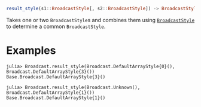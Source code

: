 ```julia
result_style(s1::BroadcastStyle[, s2::BroadcastStyle]) -> BroadcastStyle
```

Takes one or two `BroadcastStyle`s and combines them using [`BroadcastStyle`](@ref) to determine a common `BroadcastStyle`.

# Examples

```jldoctest
julia> Broadcast.result_style(Broadcast.DefaultArrayStyle{0}(), Broadcast.DefaultArrayStyle{3}())
Base.Broadcast.DefaultArrayStyle{3}()

julia> Broadcast.result_style(Broadcast.Unknown(), Broadcast.DefaultArrayStyle{1}())
Base.Broadcast.DefaultArrayStyle{1}()
```
